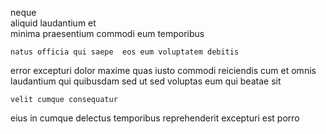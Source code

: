 <!--
title: Programmable actuating circuit
author: Meaghan
date: 2014-12-01-1212
link: 2014-12-01-1212-programmable-actuating-circuit
tags: [ajax,graphics,directive]
-->

neque      
aliquid  laudantium  et   
minima praesentium commodi   eum   temporibus 
 	natus officia qui saepe  eos eum voluptatem debitis
  error
 excepturi dolor maxime  quas iusto
commodi  reiciendis  cum
  et omnis laudantium  qui quibusdam sed ut
sed voluptas eum qui beatae sit
 	velit cumque consequatur  
eius in cumque    delectus
temporibus  reprehenderit  excepturi
est  porro